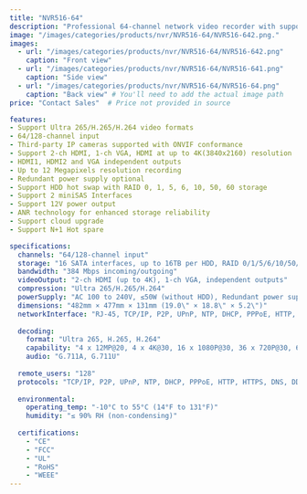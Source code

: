 ```yaml
---
title: "NVR516-64"
description: "Professional 64-channel network video recorder with support for up to 16 HDDs, RAID configurations, and 4K output resolution."
image: "/images/categories/products/nvr/NVR516-64/NVR516-642.png." 
images:
  - url: "/images/categories/products/nvr/NVR516-64/NVR516-642.png"
    caption: "Front view"
  - url: "/images/categories/products/nvr/NVR516-64/NVR516-641.png"
    caption: "Side view"
  - url: "/images/categories/products/nvr/NVR516-64/NVR516-64.png"
    caption: "Back view" # You'll need to add the actual image path
price: "Contact Sales"  # Price not provided in source

features:
- Support Ultra 265/H.265/H.264 video formats
- 64/128-channel input
- Third-party IP cameras supported with ONVIF conformance
- Support 2-ch HDMI, 1-ch VGA, HDMI at up to 4K(3840x2160) resolution
- HDMI1, HDMI2 and VGA independent outputs
- Up to 12 Megapixels resolution recording
- Redundant power supply optional
- Support HDD hot swap with RAID 0, 1, 5, 6, 10, 50, 60 storage
- Support 2 miniSAS Interfaces
- Support 12V power output
- ANR technology for enhanced storage reliability
- Support cloud upgrade
- Support N+1 Hot spare

specifications:
  channels: "64/128-channel input"
  storage: "16 SATA interfaces, up to 16TB per HDD, RAID 0/1/5/6/10/50/60, Hot-swappable"
  bandwidth: "384 Mbps incoming/outgoing"
  videoOutput: "2-ch HDMI (up to 4K), 1-ch VGA, independent outputs"
  compression: "Ultra 265/H.265/H.264"
  powerSupply: "AC 100 to 240V, ≤50W (without HDD), Redundant power supply optional"
  dimensions: "482mm × 477mm × 131mm (19.0\" × 18.8\" × 5.2\")"
  networkInterface: "RJ-45, TCP/IP, P2P, UPnP, NTP, DHCP, PPPoE, HTTP, HTTPS, DNS, DDNS, SNMP, SMTP, NFS, RTSP, 802.1x"
  
  decoding:
    format: "Ultra 265, H.265, H.264"
    capability: "4 x 12MP@20, 4 x 4K@30, 16 x 1080P@30, 36 x 720P@30, 64 x D1"
    audio: "G.711A, G.711U"
  
  remote_users: "128"
  protocols: "TCP/IP, P2P, UPnP, NTP, DHCP, PPPoE, HTTP, HTTPS, DNS, DDNS, SNMP, SMTP, NFS, RTSP, 802.1x, IPv6, IPv4"
  
  environmental:
    operating_temp: "-10°C to 55°C (14°F to 131°F)"
    humidity: "≤ 90% RH (non-condensing)"
  
  certifications:
    - "CE"
    - "FCC"
    - "UL"
    - "RoHS"
    - "WEEE"
---
```

